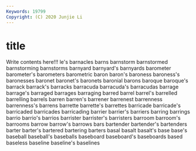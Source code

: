 ```yaml
---
Keywords: 19799
Copyright: (C) 2020 Junjie Li
---
```


# title

Write contents here!!!
le's 
barnacles 
barns 
barnstorm 
barnstormed 
barnstorming 
barnstorms 
barnyard 
barnyard's
barnyards 
barometer 
barometer's 
barometers 
barometric 
baron 
baron's 
baroness 
baroness's 
baronesses
baronet 
baronet's 
baronets 
baronial 
barons 
baroque 
baroque's 
barrack 
barrack's 
barracks
barracuda 
barracuda's 
barracudas 
barrage 
barrage's 
barraged 
barrages 
barraging 
barred 
barrel
barrel's 
barrelled 
barrelling 
barrels 
barren 
barren's 
barrener 
barrenest 
barrenness 
barrenness's
barrens 
barrette 
barrette's 
barrettes 
barricade 
barricade's 
barricaded 
barricades 
barricading 
barrier
barrier's 
barriers 
barring 
barrings 
barrio 
barrio's 
barrios 
barrister 
barrister's 
barristers
barroom 
barroom's 
barrooms 
barrow 
barrow's 
barrows 
bars 
bartender 
bartender's 
bartenders
barter 
barter's 
bartered 
bartering 
barters 
basal 
basalt 
basalt's 
base 
base's
baseball 
baseball's 
baseballs 
baseboard 
baseboard's 
baseboards 
based 
baseless 
baseline 
baseline's
baselines 
